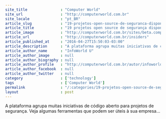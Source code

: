 ```yaml
---
site_title               : "Computer World"
site_url                 : "http://computerworld.com.br"
site_locale              : "pt_BR"
article_slug             : "19-projetos-open-source-de-seguranca-disponiveis-no-github"
article_title            : "19 projetos open source de segurança disponíveis no GitHub"
article_image            : "http://computerworld.com.br/sites/beta.computerworld.com.br/files/news_articles/github.jpg"
article_url              : "http://computerworld.com.br/insiders"
article_published_at     : "2016-04-27T15:50:03-03:00"
article_description      : "A plataforma agrupa muitas iniciativas de código aberto para projetos de segurança. Veja algumas ferramentas que podem ser úteis à sua empresa..."
article_author_name      : "InfoWorld U"
article_author_image     : null
article_author_biography : null
article_author_profile   : "http://computerworld.com.br/autor/infoworld-us"
article_author_facebook  : null
article_author_twitter   : null
category                 : ['technology']
tags                     : ['Computer World']
permalink                : "/:categories/19-projetos-open-source-de-seguranca-disponiveis-no-github/"
layout                   : post
---
```


A plataforma agrupa muitas iniciativas de código aberto para projetos de segurança. Veja algumas ferramentas que podem ser úteis à sua empresa...
